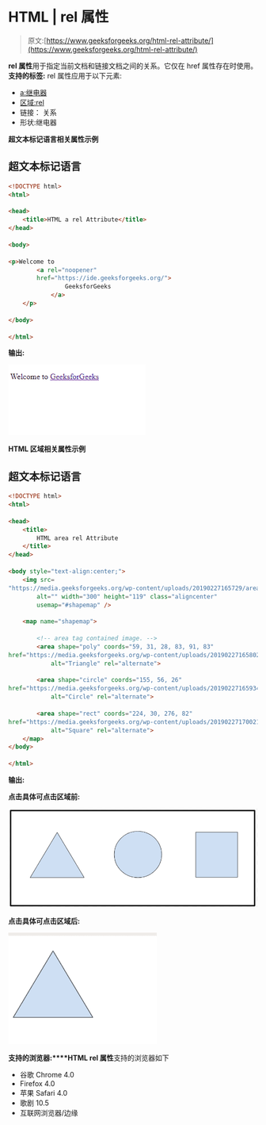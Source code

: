 # HTML | rel 属性

> 原文:[https://www.geeksforgeeks.org/html-rel-attribute/](https://www.geeksforgeeks.org/html-rel-attribute/)

**rel 属性**用于指定当前文档和链接文档之间的关系。它仅在 href 属性存在时使用。
**支持的标签:**
rel 属性应用于以下元素:

*   [a:继电器](https://www.geeksforgeeks.org/html-a-rel-attribute/)
*   [区域:rel](https://www.geeksforgeeks.org/html-area-rel-attribute/)
*   链接： 关系
*   形状:继电器

**超文本标记语言相关属性示例**

## 超文本标记语言

```html
<!DOCTYPE html>
<html>

<head>
    <title>HTML a rel Attribute</title>
</head>

<body>

<p>Welcome to
        <a rel="noopener"
        href="https://ide.geeksforgeeks.org/">
                GeeksforGeeks
            </a>
    </p>

</body>

</html>
```

**输出:**

![](img/a2bff5c3dd28b1802ec5776db50c3b4f.png)

**HTML 区域相关属性示例**

## 超文本标记语言

```html
<!DOCTYPE html>
<html>

<head>
    <title>
        HTML area rel Attribute
    </title>
</head>

<body style="text-align:center;">
    <img src=
"https://media.geeksforgeeks.org/wp-content/uploads/20190227165729/area11.png"
        alt="" width="300" height="119" class="aligncenter"
        usemap="#shapemap" />

    <map name="shapemap">

        <!-- area tag contained image. -->
        <area shape="poly" coords="59, 31, 28, 83, 91, 83"
href="https://media.geeksforgeeks.org/wp-content/uploads/20190227165802/area2.png"
            alt="Triangle" rel="alternate">

        <area shape="circle" coords="155, 56, 26"
href="https://media.geeksforgeeks.org/wp-content/uploads/20190227165934/area3.png"
            alt="Circle" rel="alternate">

        <area shape="rect" coords="224, 30, 276, 82"
href="https://media.geeksforgeeks.org/wp-content/uploads/20190227170021/area4.png"
            alt="Square" rel="alternate">
    </map>
</body>

</html>                    
```

**输出:**

**点击具体可点击区域前:**

![](img/a3b203165e8b29b598811a0482f8953d.png)

**点击具体可点击区域后:**

![](img/554da3aa6d608d981e3beaf047f227d6.png)

**支持的浏览器:****HTML rel 属性**支持的浏览器如下

*   谷歌 Chrome 4.0
*   Firefox 4.0
*   苹果 Safari 4.0
*   歌剧 10.5
*   互联网浏览器/边缘